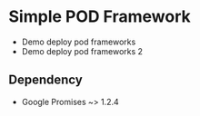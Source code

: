 # Simple POD Framework

- Demo deploy pod frameworks
- Demo deploy pod frameworks 2

## Dependency
- Google Promises ~> 1.2.4